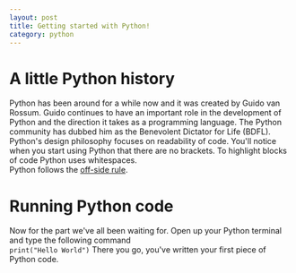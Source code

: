 ```yaml
---
layout: post
title: Getting started with Python!
category: python
---
```


# A little Python history
Python has been around for a while now and it was created by Guido van Rossum. Guido continues to have an important
role in the development of Python and the direction it takes as a programming language. The Python community has dubbed
him as the Benevolent Dictator for Life (BDFL). <br>
Python's design philosophy focuses on readability of code. You'll notice when you start using Python that there are no brackets. To highlight blocks of code Python uses whitespaces. <br>
Python follows the [off-side rule](https://en.wikipedia.org/wiki/Off-side_rule).

# Running Python code
Now for the part we've all been waiting for. Open up your Python terminal and type the following command <br>
`print("Hello World")`
There you go, you've written your first piece of Python code.